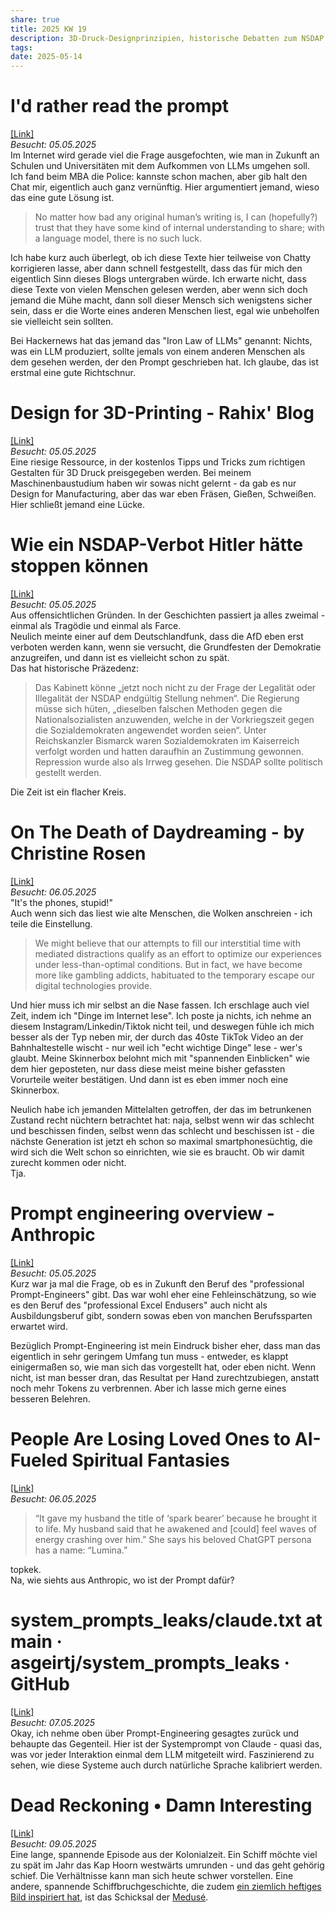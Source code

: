 ```yaml
---
share: true
title: 2025 KW 19
description: 3D-Druck-Designprinzipien, historische Debatten zum NSDAP Verbot, noch mehr LLM Krams (it's what's hip, baby!) und eine Schiffbruchgeschichte aus der Kolonialzeit.
tags: 
date: 2025-05-14
---
```

# I'd rather read the prompt  
[\[Link\]](https://claytonwramsey.com/blog/prompt/)  
*Besucht: 05.05.2025*  
Im Internet wird gerade viel die Frage ausgefochten, wie man in Zukunft an Schulen und Universitäten mit dem Aufkommen von LLMs umgehen soll.   
Ich fand beim MBA die Police: kannste schon machen, aber gib halt den Chat mir, eigentlich auch ganz vernünftig. Hier argumentiert jemand, wieso das eine gute Lösung ist.   
> No matter how bad any original human’s writing is, I can (hopefully?) trust that they have some kind of internal understanding to share; with a language model, there is no such luck.  
  
Ich habe kurz auch überlegt, ob ich diese Texte hier teilweise von Chatty korrigieren lasse, aber dann schnell festgestellt, dass das für mich den eigentlich Sinn dieses Blogs untergraben würde. Ich erwarte nicht, dass diese Texte von vielen Menschen gelesen werden, aber wenn sich doch jemand die Mühe macht, dann soll dieser Mensch sich wenigstens sicher sein, dass er die Worte eines anderen Menschen liest, egal wie unbeholfen sie vielleicht sein sollten.  
  
Bei Hackernews hat das jemand das "Iron Law of LLMs" genannt: Nichts, was ein LLM produziert, sollte jemals von einem anderen Menschen als dem gesehen werden, der den Prompt geschrieben hat. Ich glaube, das ist erstmal eine gute Richtschnur.  
# Design for 3D-Printing - Rahix' Blog  
[\[Link\]](https://blog.rahix.de/design-for-3d-printing/)  
*Besucht: 05.05.2025*  
Eine riesige Ressource, in der kostenlos Tipps und Tricks zum richtigen Gestalten für 3D Druck preisgegeben werden. Bei meinem Maschinenbaustudium haben wir sowas nicht gelernt - da gab es nur Design for Manufacturing, aber das war eben Fräsen, Gießen, Schweißen. Hier schließt jemand eine Lücke.   
# Wie ein NSDAP-Verbot Hitler hätte stoppen können  
[\[Link\]](https://archive.ph/Yf1Bc)  
*Besucht: 05.05.2025*  
Aus offensichtlichen Gründen. In der Geschichten passiert ja alles zweimal - einmal als Tragödie und einmal als Farce.   
Neulich meinte einer auf dem Deutschlandfunk, dass die AfD eben erst verboten werden kann, wenn sie versucht, die Grundfesten der Demokratie anzugreifen, und dann ist es vielleicht schon zu spät.   
Das hat historische Präzedenz:  
> Das Kabinett könne „jetzt noch nicht zu der Frage der Legalität oder Illegalität der NSDAP endgültig Stellung nehmen“. Die Regierung müsse sich hüten, „dieselben falschen Methoden gegen die Nationalsozialisten anzuwenden, welche in der Vorkriegszeit gegen die Sozialdemokraten angewendet worden seien“. Unter Reichskanzler Bismarck waren Sozialdemokraten im Kaiserreich verfolgt worden und hatten daraufhin an Zustimmung gewonnen. Repression wurde also als Irrweg gesehen. Die NSDAP sollte politisch gestellt werden.  
  
Die Zeit ist ein flacher Kreis.  
# On The Death of Daydreaming - by Christine Rosen  
[\[Link\]](https://www.afterbabel.com/p/on-the-death-of-daydreaming)  
*Besucht: 06.05.2025*  
"It's the phones, stupid!"  
Auch wenn sich das liest wie alte Menschen, die Wolken anschreien - ich teile die Einstellung.  
  
> We might believe that our attempts to fill our interstitial time with mediated distractions qualify as an effort to optimize our experiences under less-than-optimal conditions. But in fact, we have become more like gambling addicts, habituated to the temporary escape our digital technologies provide.  
  
Und hier muss ich mir selbst an die Nase fassen. Ich erschlage auch viel Zeit, indem ich "Dinge im Internet lese". Ich poste ja nichts, ich nehme an diesem Instagram/Linkedin/Tiktok nicht teil, und deswegen fühle ich mich besser als der Typ neben mir, der durch das 40ste TikTok Video an der Bahnhaltestelle wischt - nur weil ich "echt wichtige Dinge" lese - wer's glaubt. Meine Skinnerbox belohnt mich mit "spannenden Einblicken" wie dem hier geposteten, nur dass diese meist meine bisher gefassten Vorurteile weiter bestätigen. Und dann ist es eben immer noch eine Skinnerbox.   
  
Neulich habe ich jemanden Mittelalten getroffen, der das im betrunkenen Zustand recht nüchtern betrachtet hat: naja, selbst wenn wir das schlecht und beschissen finden, selbst wenn das schlecht und beschissen ist - die nächste Generation ist jetzt eh schon so maximal smartphonesüchtig, die wird sich die Welt schon so einrichten, wie sie es braucht. Ob wir damit zurecht kommen oder nicht.  
Tja.   
# Prompt engineering overview - Anthropic  
[\[Link\]](https://docs.anthropic.com/en/docs/build-with-claude/prompt-engineering/overview)  
*Besucht: 05.05.2025*  
Kurz war ja mal die Frage, ob es in Zukunft den Beruf des "professional Prompt-Engineers" gibt. Das war wohl eher eine Fehleinschätzung, so wie es den Beruf des "professional Excel Endusers" auch nicht als Ausbildungsberuf gibt, sondern sowas eben von manchen Berufssparten erwartet wird.  
  
Bezüglich Prompt-Engineering ist mein Eindruck bisher eher, dass man das eigentlich in sehr geringem Umfang tun muss - entweder, es klappt einigermaßen so, wie man sich das vorgestellt hat, oder eben nicht. Wenn nicht, ist man besser dran, das Resultat per Hand zurechtzubiegen, anstatt noch mehr Tokens zu verbrennen. Aber ich lasse mich gerne eines besseren Belehren.  
# People Are Losing Loved Ones to AI-Fueled Spiritual Fantasies  
[\[Link\]](https://www.rollingstone.com/culture/culture-features/ai-spiritual-delusions-destroying-human-relationships-1235330175/)  
*Besucht: 06.05.2025*  
  
> “It gave my husband the title of ‘spark bearer’ because he brought it to life. My husband said that he awakened and [could] feel waves of energy crashing over him.” She says his beloved ChatGPT persona has a name: “Lumina.”  
  
topkek.  
Na, wie siehts aus Anthropic, wo ist der Prompt dafür?  
# system_prompts_leaks/claude.txt at main · asgeirtj/system_prompts_leaks · GitHub  
[\[Link\]](https://github.com/asgeirtj/system_prompts_leaks/blob/main/claude.txt)  
*Besucht: 07.05.2025*  
Okay, ich nehme oben über Prompt-Engineering gesagtes zurück und behaupte das Gegenteil. Hier ist der Systemprompt von Claude - quasi das, was vor jeder Interaktion einmal dem LLM mitgeteilt wird. Faszinierend zu sehen, wie diese Systeme auch durch natürliche Sprache kalibriert werden.    
# Dead Reckoning • Damn Interesting  
[\[Link\]](https://www.damninteresting.com/dead-reckoning/)  
*Besucht: 09.05.2025*  
Eine lange, spannende Episode aus der Kolonialzeit. Ein Schiff möchte viel zu spät im Jahr das Kap Hoorn westwärts umrunden - und das geht gehörig schief. Die Verhältnisse kann man sich heute schwer vorstellen. Eine andere, spannende Schiffbruchgeschichte, die zudem [ein ziemlich heftiges Bild inspiriert hat](https://de.wikipedia.org/wiki/Das_Flo%C3%9F_der_Medusa#/media/Datei:JEAN_LOUIS_TH%C3%89ODORE_G%C3%89RICAULT_-_La_Balsa_de_la_Medusa_(Museo_del_Louvre,_1818-19).jpg), ist das Schicksal der [Medusé](https://de.wikipedia.org/wiki/M%C3%A9duse_(Schiff,_1810)).  

